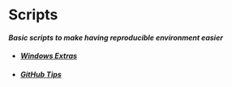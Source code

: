 # Scripts
#### _Basic scripts to make having reproducible environment easier_

- #### _[Windows Extras](./Extra/windows-extras.md)_

- #### _[GitHub Tips](./Github/prepare-commit-msg.md)_
